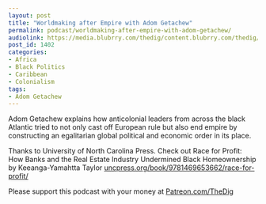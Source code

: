 ```yaml
---
layout: post
title: "Worldmaking after Empire with Adom Getachew"
permalink: podcast/worldmaking-after-empire-with-adom-getachew/
audiolink: https://media.blubrry.com/thedig/content.blubrry.com/thedig/The_Dig-EP_224-Adom-G.mp3
post_id: 1402
categories: 
- Africa
- Black Politics
- Caribbean
- Colonialism
tags: 
- Adom Getachew
---
```


Adom Getachew explains how anticolonial leaders from across the black Atlantic tried to not only cast off European rule but also end empire by constructing an egalitarian global political and economic order in its place. 

Thanks to University of North Carolina Press. Check out Race for Profit: How Banks and the Real Estate Industry Undermined Black Homeownership by Keeanga-Yamahtta Taylor 
[uncpress.org/book/9781469653662/race-for-profit/](https://uncpress.org/book/9781469653662/race-for-profit/)

Please support this podcast with your money at 
[Patreon.com/TheDig](https://Patreon.com/TheDig)